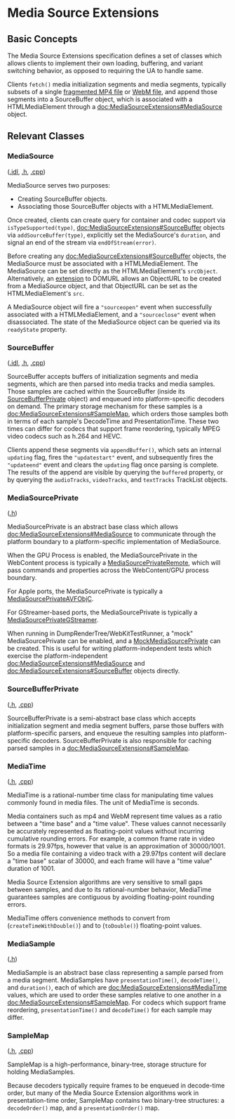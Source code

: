 # Media Source Extensions

## Basic Concepts

The Media Source Extensions specification defines a set of classes which allows clients to implement their own loading, buffering, and variant switching behavior, as opposed to requiring the UA to handle same.

Clients `fetch()` media initialization segments and media segments, typically subsets of a single [fragmented MP4 file](https://www.w3.org/TR/mse-byte-stream-format-isobmff/) or [WebM file](https://www.w3.org/TR/mse-byte-stream-format-webm/), and append those segments into a SourceBuffer object, which is associated with a HTMLMediaElement through a <doc:MediaSourceExtensions#MediaSource> object.

## Relevant Classes

### MediaSource

([.idl](https://github.com/WebKit/WebKit/blob/main/Source/WebCore/Modules/mediasource/MediaSource.idl), [.h](https://github.com/WebKit/WebKit/blob/main/Source/WebCore/Modules/mediasource/MediaSource.h), [.cpp](https://github.com/WebKit/WebKit/blob/main/Source/WebCore/Modules/mediasource/MediaSource.cpp))

MediaSource serves two purposes:
* Creating SourceBuffer objects.
* Associating those SourceBuffer objects with a HTMLMediaElement.

Once created, clients can create query for container and codec support via `isTypeSupported(type)`, <doc:MediaSourceExtensions#SourceBuffer> objects via `addSourceBuffer(type)`, explicitly set the MediaSource's `duration`, and signal an end of the stream via `endOfStream(error)`.

Before creating any <doc:MediaSourceExtensions#SourceBuffer> objects, the MediaSource must be associated with a HTMLMediaElement. 
The MediaSource can be set directly as the HTMLMediaElement's `srcObject`. Alternatively, an [extension](https://github.com/WebKit/WebKit/blob/main/Source/WebCore/Modules/mediasource/DOMURL%2BMediaSource.idl) to DOMURL allows an ObjectURL to be created from a MediaSource object, and that ObjectURL can be set as the HTMLMediaElement's `src`.

A MediaSource object will fire a `"sourceopen"` event when successfully associated with a HTMLMediaElement, and a `"sourceclose"` event when disassociated. 
The state of the MediaSource object can be queried via its `readyState` property.

### SourceBuffer

([.idl](https://github.com/WebKit/WebKit/blob/main/Source/WebCore/Modules/mediasource/SourceBuffer.idl), [.h](https://github.com/WebKit/WebKit/blob/main/Source/WebCore/Modules/mediasource/SourceBuffer.h), [.cpp](https://github.com/WebKit/WebKit/blob/main/Source/WebCore/Modules/mediasource/SourceBuffer.cpp))

SourceBuffer accepts buffers of initialization segments and media segments, which are then parsed into media tracks and media samples. Those samples are cached within the SourceBuffer (inside its [SourceBufferPrivate](https://github.com/WebKit/WebKit/blob/main/Source/WebCore/platform/graphics/SourceBufferPrivate.h) object) 
and enqueued into platform-specific decoders on demand. The primary storage mechanism for these samples is a <doc:MediaSourceExtensions#SampleMap>, which orders those samples both in terms of each sample's DecodeTime and PresentationTime. These two times can differ for codecs that support frame reordering, typically MPEG video codecs such as h.264 and HEVC.

Clients append these segments via `appendBuffer()`, which sets an internal `updating` flag, fires the `"updatestart"` event, and subsequently fires the `"updateend"` event and clears the `updating` flag once parsing is complete. The results of the append are visible by querying the `buffered` property, or by querying the `audioTracks`, `videoTracks`, and `textTracks` TrackList objects.

### MediaSourcePrivate

([.h](https://github.com/WebKit/WebKit/blob/main/Source/WebCore/platform/graphics/MediaSourcePrivate.h))

MediaSourcePrivate is an abstract base class which allows <doc:MediaSourceExtensions#MediaSource> to communicate through the platform boundary to a platform-specific implementation of MediaSource.

When the GPU Process is enabled, the MediaSourcePrivate in the WebContent process is typically a [MediaSourcePrivateRemote](https://github.com/WebKit/WebKit/blob/main/Source/WebKit/WebProcess/GPU/media/MediaSourcePrivateRemote.cpp), which will pass commands and properties across the WebContent/GPU process boundary.

For Apple ports, the MediaSourcePrivate is typically a [MediaSourcePrivateAVFObjC](https://github.com/WebKit/WebKit/blob/main/Source/WebCore/platform/graphics/avfoundation/objc/MediaSourcePrivateAVFObjC.h).

For GStreamer-based ports, the MediaSourcePrivate is typically a [MediaSourcePrivateGStreamer](https://github.com/WebKit/WebKit/blob/main/Source/WebCore/platform/graphics/gstreamer/mse/MediaSourcePrivateGStreamer.h).

When running in DumpRenderTree/WebKitTestRunner, a "mock" MediaSourcePrivate can be enabled, and a [MockMediaSourcePrivate](https://github.com/WebKit/WebKit/blob/main/Source/WebCore/platform/mock/mediasource/MockMediaSourcePrivate.h) can be created. This is useful for writing platform-independent tests which exercise the platform-independent <doc:MediaSourceExtensions#MediaSource> and <doc:MediaSourceExtensions#SourceBuffer> objects directly.

### SourceBufferPrivate

([.h](https://github.com/WebKit/WebKit/blob/main/Source/WebCore/platform/graphics/SourceBufferPrivate.h), [.cpp](https://github.com/WebKit/WebKit/blob/main/Source/WebCore/platform/graphics/SourceBufferPrivate.cpp))

SourceBufferPrivate is a semi-abstract base class which accepts initialization segment and media segment buffers, parse those buffers with platform-specific parsers, and enqueue the resulting samples into platform-specific decoders. 
SourceBufferPrivate is also responsible for caching parsed samples in a <doc:MediaSourceExtensions#SampleMap>.

### MediaTime

([.h](https://github.com/WebKit/WebKit/blob/main/Source/WTF/wtf/MediaTime.h), [.cpp](https://github.com/WebKit/WebKit/blob/main/Source/WTF/wtf/MediaTime.cpp))

MediaTime is a rational-number time class for manipulating time values commonly found in media files. The unit of MediaTime is seconds.

Media containers such as mp4 and WebM represent time values as a ratio between a "time base" and a "time value". 
These values cannot necessarily be accurately represented as floating-point values without incurring cumulative rounding errors.  For example, a common frame rate in video formats is 29.97fps, however that value is an approximation of 30000/1001. 
So a media file containing a video track with a 29.97fps content will declare a "time base" scalar of 30000, and each frame will have a "time value" duration of 1001.

Media Source Extension algorithms are very sensitive to small gaps between samples, and due to its rational-number behavior, MediaTime guarantees samples are contiguous by avoiding floating-point rounding errors.

MediaTime offers convenience methods to convert from (`createTimeWithDouble()`) and to (`toDouble()`) floating-point values.

### MediaSample

([.h](https://github.com/WebKit/WebKit/blob/main/Source/WebCore/platform/MediaSample.h))

MediaSample is an abstract base class representing a sample parsed from a media segment. MediaSamples have `presentationTime()`, `decodeTime()`, and `duration()`, each of which are <doc:MediaSourceExtensions#MediaTime> values, 
which are used to order these samples relative to one another in a <doc:MediaSourceExtensions#SampleMap>. 
For codecs which support frame reordering, `presentationTime()` and `decodeTime()` for each sample may differ.

### SampleMap

([.h](https://github.com/WebKit/WebKit/blob/main/Source/WebCore/Modules/mediasource/SampleMap.h), [.cpp](https://github.com/WebKit/WebKit/blob/main/Source/WebCore/Modules/mediasource/SampleMap.cpp))

SampleMap is a high-performance, binary-tree, storage structure for holding MediaSamples.

Because decoders typically require frames to be enqueued in decode-time order, but many of the Media Source Extension algorithms work in presentation-time order, SampleMap contains two binary-tree structures: a `decodeOrder()` map, and a `presentationOrder()` map.
